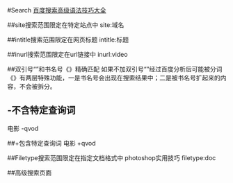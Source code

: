 #Search
[百度搜索高级语法技巧大全](http://jingyan.baidu.com/article/d621e8dae7593c2864913f7b.html)

##site搜索范围限定在特定站点中
site:域名

##intitle搜索范围限定在网页标题
intitle:标题


##inurl搜索范围限定在url链接中
inurl:video

##双引号“”和书名号《》精确匹配
如果不加双引号“”经过百度分析后可能被分词
《》有两层特殊功能，一是书名号会出现在搜索结果中；二是被书名号扩起来的内容，不会被拆分。 

## -不含特定查询词
电影 -qvod

##+包含特定查询词
电影 +qvod

##Filetype搜索范围限定在指定文档格式中
photoshop实用技巧 filetype:doc

##高级搜索页面